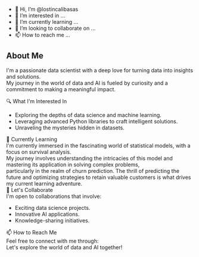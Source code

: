 - 👋 Hi, I’m @lostincalibasas
- 👀 I’m interested in ...
- 🌱 I’m currently learning ...
- 💞️ I’m looking to collaborate on ...
- 📫 How to reach me ...
## About Me
I'm a passionate data scientist with a deep love for turning data into insights and solutions.</br> My journey in the world of data and AI is fueled by curiosity and a commitment to making a meaningful impact.

🔍 What I'm Interested In
* Exploring the depths of data science and machine learning.
* Leveraging advanced Python libraries to craft intelligent solutions.
* Unraveling the mysteries hidden in datasets.

🌱 Currently Learning  </br>
I'm currently immersed in the fascinating world of statistical models, with a focus on survival analysis. </br>
My journey involves understanding the intricacies of this model and mastering its application in solving complex problems,</br>
particularly in the realm of churn prediction. The thrill of predicting the future and optimizing strategies to retain valuable customers is what drives my current learning adventure.</br>
🤝 Let's Collaborate </br>
I'm open to collaborations that involve: </br>
* Exciting data science projects.</br>
* Innovative AI applications.</br>
* Knowledge-sharing initiatives.</br>

📫 How to Reach Me </br>
Feel free to connect with me through:</br>
Let's explore the world of data and AI together!
<!---
lostincalibasas/lostincalibasas is a ✨ special ✨ repository because its `README.md` (this file) appears on your GitHub profile.
You can click the Preview link to take a look at your changes.
--->
